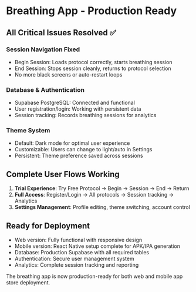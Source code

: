 # Breathing App - Production Ready

## All Critical Issues Resolved ✅

### Session Navigation Fixed
- Begin Session: Loads protocol correctly, starts breathing session
- End Session: Stops session cleanly, returns to protocol selection
- No more black screens or auto-restart loops

### Database & Authentication
- Supabase PostgreSQL: Connected and functional
- User registration/login: Working with persistent data
- Session tracking: Records breathing sessions for analytics

### Theme System
- Default: Dark mode for optimal user experience
- Customizable: Users can change to light/auto in Settings
- Persistent: Theme preference saved across sessions

## Complete User Flows Working
1. **Trial Experience**: Try Free Protocol → Begin → Session → End → Return
2. **Full Access**: Register/Login → All protocols → Session tracking → Analytics
3. **Settings Management**: Profile editing, theme switching, account control

## Ready for Deployment
- Web version: Fully functional with responsive design
- Mobile version: React Native setup complete for APK/IPA generation
- Database: Production Supabase with all required tables
- Authentication: Secure user management system
- Analytics: Complete session tracking and reporting

The breathing app is now production-ready for both web and mobile app store deployment.